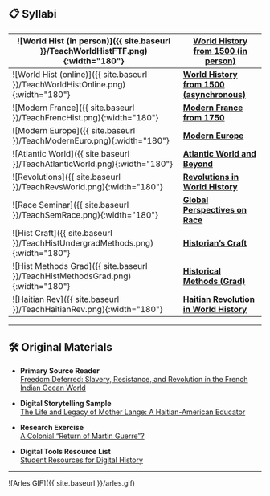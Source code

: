 ## 📋 Syllabi

| ![World Hist (in person)]({{ site.baseurl }}/TeachWorldHistFTF.png){:width="180"} | **[World History from 1500 (in person)](https://docs.google.com/document/d/1fePnBlo6BaXp4tC4P-dX8siCCeHUv5IF/preview)** |
|---|---|
| ![World Hist (online)]({{ site.baseurl }}/TeachWorldHistOnline.png){:width="180"} | **[World History from 1500 (asynchronous)](https://docs.google.com/document/d/1VLeapD7tXd1Evtr60N6C0jREkNmtsRqO6jYI7wmaHgY/preview)** |
| ![Modern France]({{ site.baseurl }}/TeachFrencHist.png){:width="180"} | **[Modern France from 1750](https://docs.google.com/document/d/1g6miJ6b75h02qdgefYWlurPEkbpXHWox-bQUr9kdH1Q/preview)** |
| ![Modern Europe]({{ site.baseurl }}/TeachModernEuro.png){:width="180"} | **[Modern Europe](https://docs.google.com/document/d/1AmCxEgQUcqxwUjT3YtKEfo3fPuFenxel/preview)** |
| ![Atlantic World]({{ site.baseurl }}/TeachAtlanticWorld.png){:width="180"} | **[Atlantic World and Beyond](https://docs.google.com/document/d/14nkCsZx6Kncmx62_e2okoq5_UxqVm3pu/preview)** |
| ![Revolutions]({{ site.baseurl }}/TeachRevsWorld.png){:width="180"} | **[Revolutions in World History](https://docs.google.com/document/d/1WkrzMls7drYKM8t-_WDqJt2sfxVG8XL53zwjI-y6Y7o/preview)** |
| ![Race Seminar]({{ site.baseurl }}/TeachSemRace.png){:width="180"} | **[Global Perspectives on Race](https://docs.google.com/document/d/1qI3VulFpNQr1wsPlxu8YOW3VgEVPoFOx/preview)** |
| ![Hist Craft]({{ site.baseurl }}/TeachHistUndergradMethods.png){:width="180"} | **[Historian’s Craft](https://docs.google.com/document/d/1p-3HZ_d7Tx7nQX9UHappycZKM5oANXx1/preview)** |
| ![Hist Methods Grad]({{ site.baseurl }}/TeachHistMethodsGrad.png){:width="180"} | **[Historical Methods (Grad)](https://docs.google.com/document/d/1wAJgaCgIgv1O2BHGSLWh-g3WLSV8gDv-/preview)** |
| ![Haitian Rev]({{ site.baseurl }}/TeachHaitianRev.png){:width="180"} | **[Haitian Revolution in World History](https://docs.google.com/document/d/1_dFZoTgSPifFJswXEmFPguYMD86tAD0D/preview)** |

---

## 🛠️ Original Materials

- **Primary Source Reader**  
  [Freedom Deferred: Slavery, Resistance, and Revolution in the French Indian Ocean World](https://docs.google.com/document/d/1f8u1Vxfb7QqDP0q1qJxKjp-nkIxfY7o6/preview)

- **Digital Storytelling Sample**  
  [The Life and Legacy of Mother Lange: A Haitian-American Educator](https://storymaps.arcgis.com/stories/6d7e71f256ab4debae028fb5b633bdbd)

- **Research Exercise**  
  [A Colonial “Return of Martin Guerre”?](https://docs.google.com/document/d/1UW6d3K77pzmF_aZJLdBuh1gwqzq8VWRb/preview)

- **Digital Tools Resource List**  
  [Student Resources for Digital History](https://docs.google.com/document/d/1JjWOqs-UMzJ3lkysWkx5klx43iV54Tzx40Zli73fbvw/preview)

---

![Arles GIF]({{ site.baseurl }}/arles.gif)
